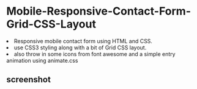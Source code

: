 # Mobile-Responsive-Contact-Form-Grid-CSS-Layout

<li>Responsive mobile contact form using HTML and CSS.</li>
<li>use CSS3 styling along with a bit of Grid CSS layout.</li>
<li>also throw in some icons from font awesome and a simple entry animation using animate.css</li>

## screenshot

